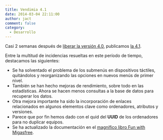 ```yaml
---
title: Vendimia 4.1
date: 2014-03-04 22:11:00
author: jact
comment: false
category:
  - Desarrollo
---
```


Casi 2 semanas después de [liberar la versión 4.0](/blog/2014/2014-02-19-las-migas-con-uva-pasan-mejor.md), publicamos [la 4.1](https://github.com/migasfree/migasfree/archive/migasfree-server-4.1.zip).

<!-- more -->

Entre la multitud de incidencias resueltas en este período de tiempo, destacamos las siguientes:

- Se ha solventado el problema de los submenús en dispositivos táctiles, quitándolos y reorganizando las opciones en nuevos menús de primer nivel.
- También se han hecho mejoras de rendimiento, sobre todo en las estadísticas. Ahora se hacen menos consultas a la base de datos para recuperar los datos.
- Otra mejora importante ha sido la incorporación de enlaces relacionados en algunos elementos clave como ordenadores, atributos y versiones.
- Parece que por fin hemos dado con el quid del **UUID** de los ordenadores para no duplicar equipos.
- Se ha actualizado la documentación en el [magnífico libro Fun with Migasfree](http://fun-with-migasfree.readthedocs.org/).
